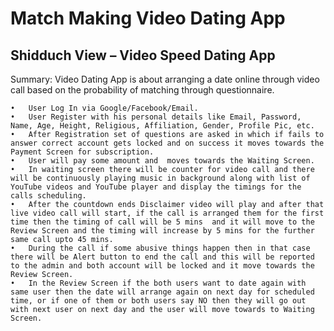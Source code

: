 # Match Making Video Dating App

## Shidduch View – Video Speed Dating App

Summary: Video Dating App is about arranging a date online through video call based on the probability of matching through questionnaire.

	•	User Log In via Google/Facebook/Email.
	•	User Register with his personal details like Email, Password, Name, Age, Height, Religious, Affiliation, Gender, Profile Pic, etc. 
	•	After Registration set of questions are asked in which if fails to answer correct account gets locked and on success it moves towards the Payment Screen for subscription.
	•	User will pay some amount and  moves towards the Waiting Screen.
	•	In waiting screen there will be counter for video call and there will be continuously playing music in background along with list of YouTube videos and YouTube player and display the timings for the calls scheduling.
	•	After the countdown ends Disclaimer video will play and after that live video call will start, if the call is arranged them for the first time then the timing of call will be 5 mins  and it will move to the Review Screen and the timing will increase by 5 mins for the further same call upto 45 mins.
	•	During the call if some abusive things happen then in that case there will be Alert button to end the call and this will be reported to the admin and both account will be locked and it move towards the Review Screen.
	•	In the Review Screen if the both users want to date again with same user then the date will arrange again on next day for scheduled time, or if one of them or both users say NO then they will go out with next user on next day and the user will move towards to Waiting Screen. 
